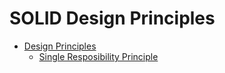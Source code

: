 # SOLID Design Principles

* [Design Principles](../../../design-patterns)
  * [Single Resposibility Principle](../../../design-patterns/SOLID-Design-Principles/Single-Responsibility-Principle(SRP)/src/com/srp/)

